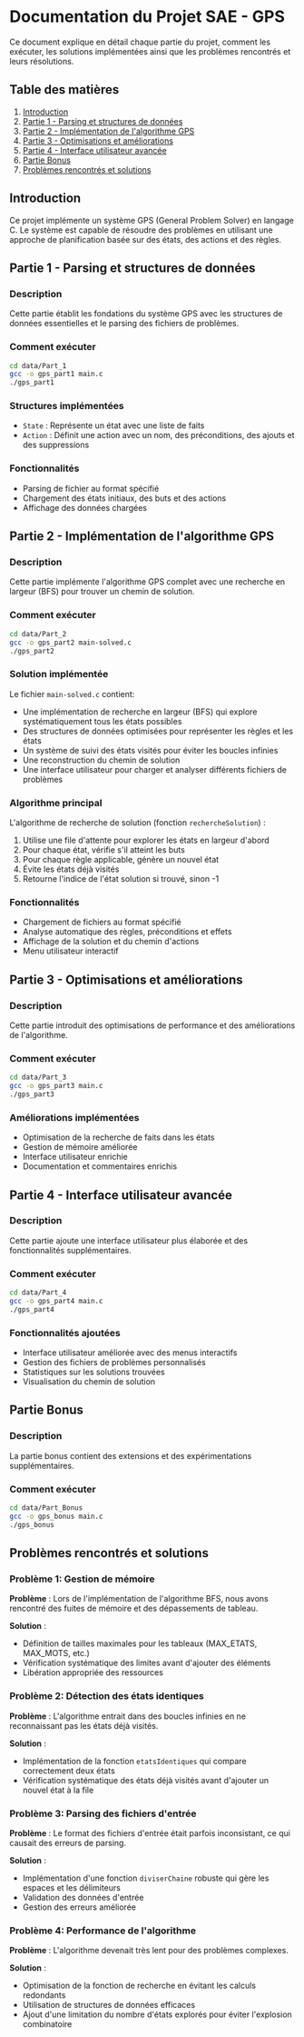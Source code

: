 # Documentation du Projet SAE - GPS

Ce document explique en détail chaque partie du projet, comment les exécuter, les solutions implémentées ainsi que les problèmes rencontrés et leurs résolutions.

## Table des matières

1. [Introduction](#introduction)
2. [Partie 1 - Parsing et structures de données](#partie-1---parsing-et-structures-de-données)
3. [Partie 2 - Implémentation de l'algorithme GPS](#partie-2---implémentation-de-lalgorithme-gps)
4. [Partie 3 - Optimisations et améliorations](#partie-3---optimisations-et-améliorations)
5. [Partie 4 - Interface utilisateur avancée](#partie-4---interface-utilisateur-avancée)
6. [Partie Bonus](#partie-bonus)
7. [Problèmes rencontrés et solutions](#problèmes-rencontrés-et-solutions)

## Introduction

Ce projet implémente un système GPS (General Problem Solver) en langage C. Le système est capable de résoudre des problèmes en utilisant une approche de planification basée sur des états, des actions et des règles.

## Partie 1 - Parsing et structures de données

### Description
Cette partie établit les fondations du système GPS avec les structures de données essentielles et le parsing des fichiers de problèmes.

### Comment exécuter
```bash
cd data/Part_1
gcc -o gps_part1 main.c
./gps_part1
```

### Structures implémentées
- `State` : Représente un état avec une liste de faits
- `Action` : Définit une action avec un nom, des préconditions, des ajouts et des suppressions

### Fonctionnalités
- Parsing de fichier au format spécifié
- Chargement des états initiaux, des buts et des actions
- Affichage des données chargées

## Partie 2 - Implémentation de l'algorithme GPS

### Description
Cette partie implémente l'algorithme GPS complet avec une recherche en largeur (BFS) pour trouver un chemin de solution.

### Comment exécuter
```bash
cd data/Part_2
gcc -o gps_part2 main-solved.c
./gps_part2
```

### Solution implémentée
Le fichier `main-solved.c` contient:
- Une implémentation de recherche en largeur (BFS) qui explore systématiquement tous les états possibles
- Des structures de données optimisées pour représenter les règles et les états
- Un système de suivi des états visités pour éviter les boucles infinies
- Une reconstruction du chemin de solution
- Une interface utilisateur pour charger et analyser différents fichiers de problèmes

### Algorithme principal
L'algorithme de recherche de solution (fonction `rechercheSolution`) :
1. Utilise une file d'attente pour explorer les états en largeur d'abord
2. Pour chaque état, vérifie s'il atteint les buts
3. Pour chaque règle applicable, génère un nouvel état
4. Évite les états déjà visités
5. Retourne l'indice de l'état solution si trouvé, sinon -1

### Fonctionnalités 
- Chargement de fichiers au format spécifié
- Analyse automatique des règles, préconditions et effets
- Affichage de la solution et du chemin d'actions
- Menu utilisateur interactif

## Partie 3 - Optimisations et améliorations

### Description
Cette partie introduit des optimisations de performance et des améliorations de l'algorithme.

### Comment exécuter
```bash
cd data/Part_3
gcc -o gps_part3 main.c
./gps_part3
```

### Améliorations implémentées
- Optimisation de la recherche de faits dans les états
- Gestion de mémoire améliorée
- Interface utilisateur enrichie
- Documentation et commentaires enrichis

## Partie 4 - Interface utilisateur avancée

### Description
Cette partie ajoute une interface utilisateur plus élaborée et des fonctionnalités supplémentaires.

### Comment exécuter
```bash
cd data/Part_4
gcc -o gps_part4 main.c
./gps_part4
```

### Fonctionnalités ajoutées
- Interface utilisateur améliorée avec des menus interactifs
- Gestion des fichiers de problèmes personnalisés
- Statistiques sur les solutions trouvées
- Visualisation du chemin de solution

## Partie Bonus

### Description
La partie bonus contient des extensions et des expérimentations supplémentaires.

### Comment exécuter
```bash
cd data/Part_Bonus
gcc -o gps_bonus main.c
./gps_bonus
```

## Problèmes rencontrés et solutions

### Problème 1: Gestion de mémoire
**Problème** : Lors de l'implémentation de l'algorithme BFS, nous avons rencontré des fuites de mémoire et des dépassements de tableau.

**Solution** : 
- Définition de tailles maximales pour les tableaux (MAX_ETATS, MAX_MOTS, etc.)
- Vérification systématique des limites avant d'ajouter des éléments
- Libération appropriée des ressources

### Problème 2: Détection des états identiques
**Problème** : L'algorithme entrait dans des boucles infinies en ne reconnaissant pas les états déjà visités.

**Solution** :
- Implémentation de la fonction `etatsIdentiques` qui compare correctement deux états
- Vérification systématique des états déjà visités avant d'ajouter un nouvel état à la file

### Problème 3: Parsing des fichiers d'entrée
**Problème** : Le format des fichiers d'entrée était parfois inconsistant, ce qui causait des erreurs de parsing.

**Solution** :
- Implémentation d'une fonction `diviserChaine` robuste qui gère les espaces et les délimiteurs
- Validation des données d'entrée
- Gestion des erreurs améliorée

### Problème 4: Performance de l'algorithme
**Problème** : L'algorithme devenait très lent pour des problèmes complexes.

**Solution** :
- Optimisation de la fonction de recherche en évitant les calculs redondants
- Utilisation de structures de données efficaces
- Ajout d'une limitation du nombre d'états explorés pour éviter l'explosion combinatoire 